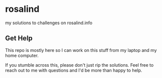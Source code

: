 rosalind
========

my solutions to challenges on rosalind.info

## Get Help

This repo is mostly here so I can work on this stuff from my laptop and my home computer. 

If you stumble across this, please don't just rip the solutions. Feel free to reach out to me with questions and I'd be more than happy to help. 
